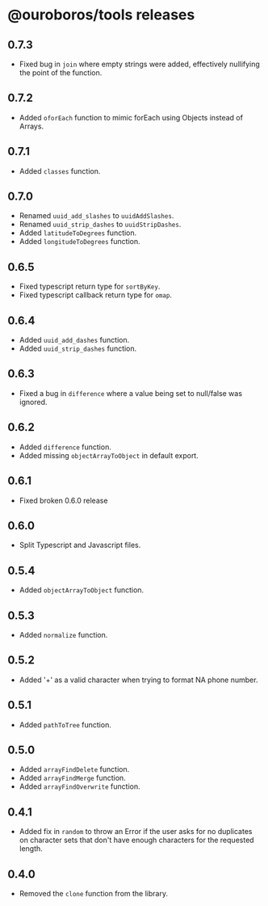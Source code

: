 # @ouroboros/tools releases

## 0.7.3
- Fixed bug in `join` where empty strings were added, effectively nullifying the point of the function.

## 0.7.2
- Added `oforEach` function to mimic forEach using Objects instead of Arrays.

## 0.7.1
- Added `classes` function.

## 0.7.0
- Renamed `uuid_add_slashes` to `uuidAddSlashes`.
- Renamed `uuid_strip_dashes` to `uuidStripDashes`.
- Added `latitudeToDegrees` function.
- Added `longitudeToDegrees` function.

## 0.6.5
- Fixed typescript return type for `sortByKey`.
- Fixed typescript callback return type for `omap`.

## 0.6.4
- Added `uuid_add_dashes` function.
- Added `uuid_strip_dashes` function.

## 0.6.3
- Fixed a bug in `difference` where a value being set to null/false was ignored.

## 0.6.2
- Added `difference` function.
- Added missing `objectArrayToObject` in default export.

## 0.6.1
- Fixed broken 0.6.0 release

## 0.6.0
- Split Typescript and Javascript files.

## 0.5.4
- Added `objectArrayToObject` function.

## 0.5.3
- Added `normalize` function.

## 0.5.2
- Added '+' as a valid character when trying to format NA phone number.

## 0.5.1
- Added `pathToTree` function.

## 0.5.0
- Added `arrayFindDelete` function.
- Added `arrayFindMerge` function.
- Added `arrayFindOverwrite` function.

## 0.4.1
- Added fix in `random` to throw an Error if the user asks for no duplicates on character sets that don't have enough characters for the requested length.

## 0.4.0
- Removed the `clone` function from the library.